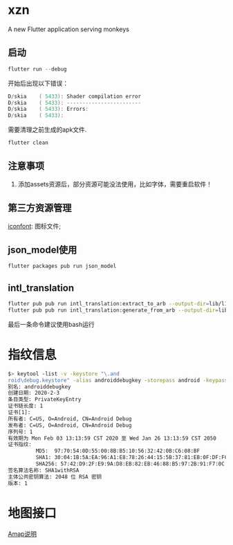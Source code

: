 # xzn

A new Flutter application serving monkeys

## 启动
```powershell
flutter run --debug
```
开始后出现以下错误：
```powershell
D/skia    ( 5433): Shader compilation error
D/skia    ( 5433): ------------------------
D/skia    ( 5433): Errors:
D/skia    ( 5433): 
```
需要清理之前生成的apk文件.
```powershell
flutter clean
```

## 注意事项
1. 添加assets资源后，部分资源可能没法使用，比如字体，需要重启软件！

## 第三方资源管理
[iconfont](https://www.iconfont.cn/): 图标文件;

## json_model使用
```bash
flutter packages pub run json_model
```
## intl_translation
```bash
flutter pub pub run intl_translation:extract_to_arb --output-dir=lib/l10n/arb app_string.dart
flutter pub pub run intl_translation:generate_from_arb --output-dir=lib/l10n --no-use-deferred-loading lib/app_string.dart lib/l10n/arb/intl_*.arb
```
最后一条命令建议使用bash运行

# 指纹信息
```bash
$> keytool -list -v -keystore "\.and
roid\debug.keystore" -alias androiddebugkey -storepass android -keypass android
别名: androiddebugkey
创建日期: 2020-2-3
条目类型: PrivateKeyEntry
证书链长度: 1
证书[1]:
所有者: C=US, O=Android, CN=Android Debug
发布者: C=US, O=Android, CN=Android Debug
序列号: 1
有效期为 Mon Feb 03 13:13:59 CST 2020 至 Wed Jan 26 13:13:59 CST 2050
证书指纹:
         MD5:  97:70:54:0D:55:00:8B:B5:10:56:32:42:0B:C6:08:BF
         SHA1: 30:04:1B:5A:EA:96:A1:E8:78:26:44:15:5B:37:81:EB:0F:DF:FC:41
         SHA256: 57:42:D9:2F:E9:9A:D8:EB:82:EB:46:88:B5:97:2B:91:F7:0C:CB:E5:83:06:4C:1C:F6:6E:15:4E:01:6F:BC:69
签名算法名称: SHA1withRSA
主体公共密钥算法: 2048 位 RSA 密钥
版本: 1
```

# 地图接口
[Amap说明](https://lbs.amap.com/api/webservice/guide/api/georegeo/)
